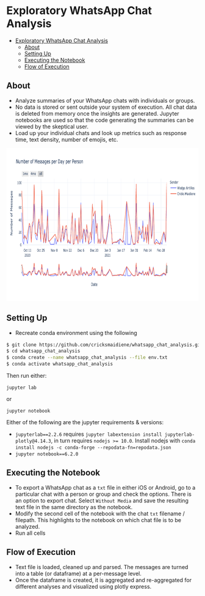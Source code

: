 # Exploratory WhatsApp Chat Analysis

- [Exploratory WhatsApp Chat Analysis](#exploratory-whatsapp-chat-analysis)
  - [About](#about)
  - [Setting Up](#setting-up)
  - [Executing the Notebook](#executing-the-notebook)
  - [Flow of Execution](#flow-of-execution)

## About

* Analyze summaries of your WhatsApp chats with individuals or groups.
* No data is stored or sent outside your system of execution. All chat data is deleted from memory once the insights are generated. Jupyter notebooks are used so that the code generating the summaries can be viewed by the skeptical user.
* Load up your individual chats and look up metrics such as response time, text density, number of emojis, etc.

<img src="assets/newplot.png" height=400></img>

## Setting Up

* Recreate conda environment using the following

```bash
$ git clone https://github.com/cricksmaidiene/whatsapp_chat_analysis.git
$ cd whatsapp_chat_analysis
$ conda create --name whatsapp_chat_analysis --file env.txt
$ conda activate whatsapp_chat_analysis
```

Then run either:
```
jupyter lab
```

or
```
jupyter notebook
```

Either of the following are the jupyter requirements & versions:

* `jupyterlab==2.2.6` requires `jupyter labextension install jupyterlab-plotly@4.14.3`, in turn requires `nodejs >= 10.0`. Install nodejs with `conda install nodejs -c conda-forge --repodata-fn=repodata.json`
* `jupyter notebook==6.2.0`

## Executing the Notebook

* To export a WhatsApp chat as a `txt` file in either iOS or Android, go to a particular chat with a person or group and check the options. There is an option to export chat. Select `Without Media` and save the resulting text file in the same directory as the notebook.
* Modify the second cell of the notebook with the chat `txt` filename / filepath. This highlights to the notebook on which chat file is to be analyzed.
* Run all cells

## Flow of Execution

* Text file is loaded, cleaned up and parsed. The messages are turned into a table (or dataframe) at a per-message level.
* Once the dataframe is created, it is aggregated and re-aggregated for different analyses and visualized using plotly express.